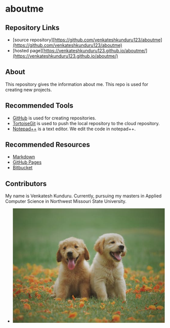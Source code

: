 # aboutme

## Repository Links

- [source repository][https://github.com/venkateshkunduru123/aboutme](https://github.com/venkateshkunduru123/aboutme)
- [hosted page][https://venkateshkunduru123.github.io/aboutme/](https://venkateshkunduru123.github.io/aboutme/)

## About

This repository gives the information about me. This repo is used for creating new projects.
 
## Recommended Tools

- [GitHub](https://github.com/) is used for creating repositories.
- [TortoiseGit](https://tortoisegit.org/download/) is used to push the local repository to the cloud repository.
- [Notepad++](https://notepad-plus-plus.org/download/v7.6.2.html) is a text editor. We edit the code in notepad++.

## Recommended Resources

- [Markdown](https://www.markdownguide.org/cheat-sheet)
- [GitHub Pages](https://pages.github.com/)
- [Bitbucket](https://confluence.atlassian.com/bitbucket)

## Contributors

My name is Venkatesh Kunduru. Currently, pursuing my masters in Applied Computer Science in Northwest Missouri State University.

- ![Hosted image](https://github.com/venkateshkunduru123/aboutme/raw/master/pexels-photo-1108099.jpeg "I love my Pets")
